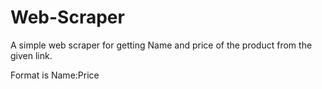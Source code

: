 # Web-Scraper
A simple web scraper for getting Name and price of the product from the given link. 

Format is Name:Price
